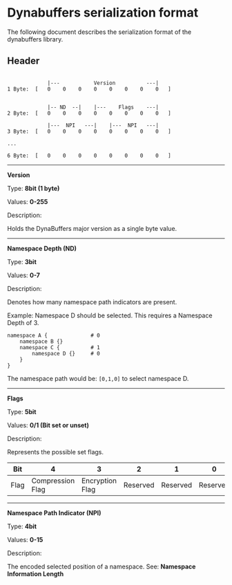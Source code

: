 # Dynabuffers serialization format

The following document describes the serialization format of the dynabuffers library.

## Header

```

             |---           Version          ---| 
1 Byte:  [   0    0    0    0    0    0    0    0   ]


             |-- ND  --|    |---    Flags    ---|
2 Byte:  [   0    0    0    0    0    0    0    0   ]

             |---  NPI   ---|    |---  NPI   ---|
3 Byte:  [   0    0    0    0    0    0    0    0   ]

...

6 Byte:  [   0    0    0    0    0    0    0    0   ]

```

---

**Version**

Type: __8bit (1 byte)__

Values: __0-255__

Description:

Holds the DynaBuffers major version as a single byte value.


---

**Namespace Depth (ND)**

Type: __3bit__

Values: __0-7__

Description:

Denotes how many namespace path indicators are present.

Example:
Namespace D should be selected. This requires a Namespace Depth of 3.

```
namespace A {              # 0
    namespace B {}
    namespace C {          # 1
        namespace D {}     # 0
    }
}
```

The namespace path would be: `[0,1,0]` to select namespace D.


---

**Flags**

Type: __5bit__

Values: __0/1 (Bit set or unset)__

Description:

Represents the possible set flags.

|Bit | 4                | 3               | 2        | 1        | 0        |
|----| ---------------- | --------------- | -------- | -------- | -------- |
|Flag| Compression Flag | Encryption Flag | Reserved | Reserved | Reserved |

---

**Namespace Path Indicator (NPI)**

Type: __4bit__

Values: __0-15__

Description:

The encoded selected position of a namespace. See: **Namespace Information Length**
